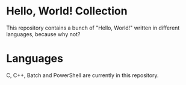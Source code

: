 # Hello, World! Collection
This repository contains a bunch of "Hello, World!" written in different languages, because why not?
# Languages
C, C++, Batch and PowerShell are currently in this repository.
